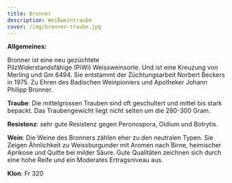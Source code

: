 ```yaml
---
title: Bronner
description: Weißweintraube
cover: /img/bronner-traube.jpg
---
```

**Allgemeines:**  

Bronner ist eine neu gezüchtete PilzWiderstandsfähige (PiWi) Weissweinsorte. Und ist eine Kreuzung von Merling und Gm 6494. Sie entstammt der Züchtungsarbeit Norbert Beckers in 1975. Zu Ehren des Badischen Weinpioniers und Apotheker Johann Philipp Bronner.



**Traube**: Die mittelgrossen Trauben sind oft geschultert und mittel bis stark bepackt. Das Traubengewicht liegt nicht selten um die 280-300 Gram.

**Resistenz**: sehr gute Resistenz gegen Peronospora, Oidium und Botrytis.

**Wein**: Die Weine des Bronners zählen eher zu den neutralen Typen. Sie Zeigen Ähnlichkeit zu Weissburgunder mit Aromen nach Birne, heimischer Aprikose und Quitte bei milder Säure. Gute Qualitäten zeichnen sich durch eine hohe Reife und ein Moderates Ertragsniveau aus.

**Klon**: Fr 320